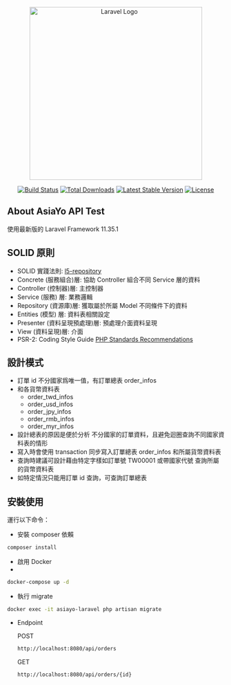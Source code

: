 <p align="center"><a href="https://laravel.com" target="_blank"><img src="https://raw.githubusercontent.com/laravel/art/master/logo-lockup/5%20SVG/2%20CMYK/1%20Full%20Color/laravel-logolockup-cmyk-red.svg" width="400" alt="Laravel Logo"></a></p>

<p align="center">
<a href="https://github.com/laravel/framework/actions"><img src="https://github.com/laravel/framework/workflows/tests/badge.svg" alt="Build Status"></a>
<a href="https://packagist.org/packages/laravel/framework"><img src="https://img.shields.io/packagist/dt/laravel/framework" alt="Total Downloads"></a>
<a href="https://packagist.org/packages/laravel/framework"><img src="https://img.shields.io/packagist/v/laravel/framework" alt="Latest Stable Version"></a>
<a href="https://packagist.org/packages/laravel/framework"><img src="https://img.shields.io/packagist/l/laravel/framework" alt="License"></a>
</p>

## About AsiaYo API Test

使用最新版的 Laravel Framework 11.35.1

## SOLID 原則

-   SOLID 實踐法則: [l5-repository](https://github.com/andersao/l5-repository)
-   Concrete (服務組合)層: 協助 Controller 組合不同 Service 層的資料
-   Controller (控制器)層: 主控制器
-   Service (服務) 層: 業務邏輯
-   Repository (資源庫)層: 獲取屬於所屬 Model 不同條件下的資料
-   Entities (模型) 層: 資料表相關設定
-   Presenter (資料呈現預處理)層: 預處理介面資料呈現
-   View (資料呈現)層: 介面
-   PSR-2: Coding Style Guide [PHP Standards Recommendations](https://www.php-fig.org)

## 設計模式

-   訂單 id 不分國家爲唯一值，有訂單總表 order_infos
-   和各貨幣資料表
    -   order_twd_infos
    -   order_usd_infos
    -   order_jpy_infos
    -   order_rmb_infos
    -   order_myr_infos
-   設計總表的原因是便於分析 不分國家的訂單資料，且避免迴圈查詢不同國家資料表的情形
-   寫入時會使用 transaction 同步寫入訂單總表 order_infos 和所屬貨幣資料表
-   查詢時建議可設計藉由特定字樣如訂單號 TW00001 或帶國家代號 查詢所屬的貨幣資料表
-   如特定情況只能用訂單 id 查詢，可查詢訂單總表

## 安裝使用

運行以下命令：

-   安裝 composer 依賴

```bash
composer install
```

-   啟用 Docker
-

```bash
docker-compose up -d
```

-   執行 migrate

```bash
docker exec -it asiayo-laravel php artisan migrate
```

-   Endpoint

    POST

    ```bash
    http://localhost:8080/api/orders
    ```

    GET

    ```bash
    http://localhost:8080/api/orders/{id}
    ```
